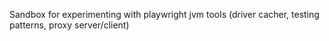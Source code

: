Sandbox for experimenting with playwright jvm tools (driver cacher, testing patterns, proxy server/client)
